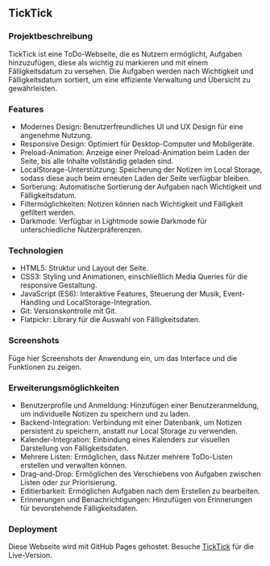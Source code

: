 ## TickTick

### Projektbeschreibung

TickTick ist eine ToDo-Webseite, die es Nutzern ermöglicht, Aufgaben hinzuzufügen, diese als wichtig zu markieren und mit einem Fälligkeitsdatum zu versehen. Die Aufgaben werden nach Wichtigkeit und Fälligkeitsdatum sortiert, um eine effiziente Verwaltung und Übersicht zu gewährleisten.

### Features

- Modernes Design: Benutzerfreundliches UI und UX Design für eine angenehme Nutzung.
- Responsive Design: Optimiert für Desktop-Computer und Mobilgeräte.
- Preload-Animation: Anzeige einer Preload-Animation beim Laden der Seite, bis alle Inhalte vollständig geladen sind.
- LocalStorage-Unterstützung: Speicherung der Notizen im Local Storage, sodass diese auch beim erneuten Laden der Seite verfügbar bleiben.
- Sortierung: Automatische Sortierung der Aufgaben nach Wichtigkeit und Fälligkeitsdatum.
- Filtermöglichkeiten: Notizen können nach Wichtigkeit und Fälligkeit gefiltert werden.
- Darkmode: Verfügbar in Lightmode sowie Darkmode für unterschiedliche Nutzerpräferenzen.

### Technologien

- HTML5: Struktur und Layout der Seite.
- CSS3: Styling und Animationen, einschließlich Media Queries für die responsive Gestaltung.
- JavaScript (ES6): Interaktive Features, Steuerung der Musik, Event-Handling und LocalStorage-Integration.
- Git: Versionskontrolle mit Git.
- Flatpickr: Library für die Auswahl von Fälligkeitsdaten.

### Screenshots

Füge hier Screenshots der Anwendung ein, um das Interface und die Funktionen zu zeigen.

### Erweiterungsmöglichkeiten 

- Benutzerprofile und Anmeldung: Hinzufügen einer Benutzeranmeldung, um individuelle Notizen zu speichern und zu laden.
- Backend-Integration: Verbindung mit einer Datenbank, um Notizen persistent zu speichern, anstatt nur Local Storage zu verwenden.
- Kalender-Integration: Einbindung eines Kalenders zur visuellen Darstellung von Fälligkeitsdaten.
- Mehrere Listen: Ermöglichen, dass Nutzer mehrere ToDo-Listen erstellen und verwalten können.
- Drag-and-Drop: Ermöglichen des Verschiebens von Aufgaben zwischen Listen oder zur Priorisierung.
- Editierbarkeit: Ermöglichen Aufgaben nach dem Erstellen zu bearbeiten.
- Erinnerungen und Benachrichtigungen: Hinzufügen von Erinnerungen für bevorstehende Fälligkeitsdaten.

### Deployment

Diese Webseite wird mit GitHub Pages gehostet. Besuche [TickTick](https://ivan-555.github.io/TickTick/) für die Live-Version.
